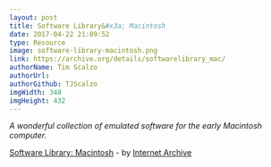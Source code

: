 ```yaml
---
layout: post
title: Software Library&#x3a; Macintosh
date: 2017-04-22 21:09:52
type: Resource
image: software-library-macintosh.png
link: https://archive.org/details/softwarelibrary_mac/
authorName: Tim Scalzo
authorUrl:
authorGithub: TJScalzo
imgWidth: 348
imgHeight: 432
---
```


_A wonderful collection of emulated software for the early Macintosh computer._



[Software Library: Macintosh](https://archive.org/details/softwarelibrary_mac/) - by [Internet Archive](https://archive.org)
